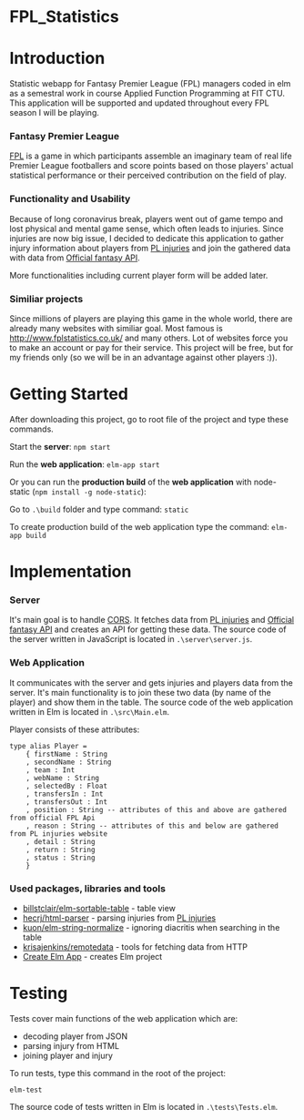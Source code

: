 # FPL_Statistics

# Introduction

Statistic webapp for Fantasy Premier League (FPL) managers coded in elm as a semestral work in course Applied Function Programming at FIT CTU. This application will be supported and updated throughout every FPL season I will be playing.

### Fantasy Premier League
[FPL](https://fantasy.premierleague.com/) is a game in which participants assemble an imaginary team of real life Premier League footballers and score points based on those players' actual statistical performance or their perceived contribution on the field of play.

### Functionality and Usability
Because of long coronavirus break, players went out of game tempo and lost physical and mental game sense, which often leads to injuries. Since injuries are now big issue, I decided to dedicate this application to gather injury information about players from [PL injuries](https://www.premierinjuries.com/injury-table.php) and join the gathered data with data from [Official fantasy API](https://fantasy.premierleague.com/api/bootstrap-static/).

More functionalities including current player form will be added later.

### Similiar projects
Since millions of players are playing this game in the whole world, there are already many websites with similiar goal. Most famous is http://www.fplstatistics.co.uk/ and many others. Lot of websites force you to make an account or pay for their service. This project will be free, but for my friends only (so we will be in an advantage against other players :)).

# Getting Started

After downloading this project, go to root file of the project and type these commands.

Start the **server**:
`npm start`

Run the **web application**:
`elm-app start`

Or you can run the **production build** of the **web application** with node-static (`npm install -g node-static`):

Go to `.\build` folder and type command: `static`

To create production build of the web application type the command:
`elm-app build`

# Implementation

### Server

It's main goal is to handle [CORS](https://developer.mozilla.org/en-US/docs/Web/HTTP/CORS).
It fetches data from [PL injuries](https://www.premierinjuries.com/injury-table.php) and [Official fantasy API](https://fantasy.premierleague.com/api/bootstrap-static/) and creates an API for getting these data.
The source code of the server written in JavaScript is located in `.\server\server.js`.

### Web Application

It communicates with the server and gets injuries and players data from the server. It's main functionality is to join these two data (by name of the player) and show them in the table. The source code of the web application written in Elm is located in `.\src\Main.elm`.

Player consists of these attributes:
```
type alias Player =
    { firstName : String
    , secondName : String
    , team : Int
    , webName : String
    , selectedBy : Float
    , transfersIn : Int
    , transfersOut : Int
    , position : String -- attributes of this and above are gathered from official FPL Api
    , reason : String -- attributes of this and below are gathered from PL injuries website
    , detail : String
    , return : String
    , status : String
    }
```



### Used packages, libraries and tools

* [billstclair/elm-sortable-table](https://package.elm-lang.org/packages/billstclair/elm-sortable-table/latest/) - table view
* [hecrj/html-parser](https://package.elm-lang.org/packages/hecrj/html-parser/latest/) - parsing injuries from [PL injuries](https://www.premierinjuries.com/injury-table.php)
* [kuon/elm-string-normalize](https://package.elm-lang.org/packages/kuon/elm-string-normalize/latest/String-Normalize) - ignoring diacritis when searching in the table
* [krisajenkins/remotedata](https://package.elm-lang.org/packages/krisajenkins/remotedata/latest/) - tools for fetching data from HTTP
* [Create Elm App](https://github.com/halfzebra/create-elm-app) - creates Elm project

# Testing

Tests cover main functions of the web application which are:
* decoding player from JSON
* parsing injury from HTML
* joining player and injury

To run tests, type this command in the root of the project:

`elm-test`

The source code of tests written in Elm is located in `.\tests\Tests.elm`.

